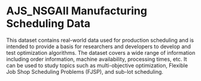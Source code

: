 # AJS_NSGAII Manufacturing Scheduling Data
This dataset contains real-world data used for production scheduling and is intended to provide a basis for researchers and developers to develop and test optimization algorithms. The dataset covers a wide range of information including order information, machine availability, processing times, etc. It can be used to study topics such as multi-objective optimization, Flexible Job Shop Scheduling Problems (FJSP), and sub-lot scheduling.
